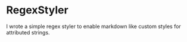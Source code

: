 # RegexStyler
I wrote a simple regex styler to enable markdown like custom styles for attributed strings.

